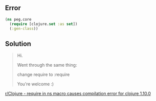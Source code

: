 

## Error

```clojure
(ns peg.core
  (require [clojure.set :as set])
  (:gen-class))
```

## Solution

> Hi.
>
> Went through the same thing:
>
>
>
> change require to :require
>
>
>
> You're welcome :)

[r/Clojure - require in ns macro causes compilation error for clojure 1.10.0](https://www.reddit.com/r/Clojure/comments/brsu4q/require_in_ns_macro_causes_compilation_error_for/)
